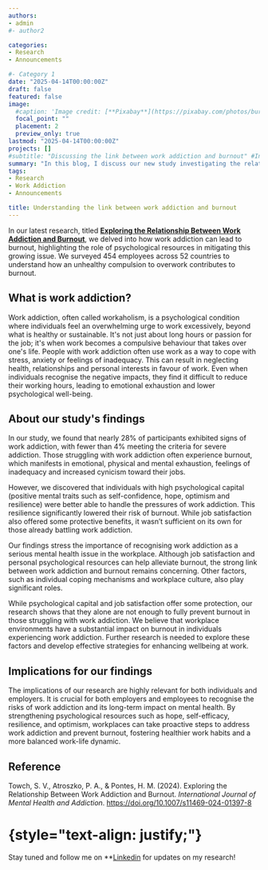 ```yaml
---
authors:
- admin
#- author2

categories:
- Research
- Announcements

#- Category 1
date: "2025-04-14T00:00:00Z"
draft: false
featured: false
image:
  #caption: 'Image credit: [**Pixabay**](https://pixabay.com/photos/burnout-burned-out-disease-991331/)'
  focal_point: ""
  placement: 2
  preview_only: true
lastmod: "2025-04-14T00:00:00Z"
projects: []
#subtitle: "Discussing the link between work addiction and burnout" #Inside post
summary: "In this blog, I discuss our new study investigating the relationship between work addiction and burnout" #Pagina principal/Social
tags:
- Research
- Work Addiction
- Announcements

title: Understanding the link between work addiction and burnout
---
```


In our latest research, titled [**Exploring the Relationship Between Work Addiction and Burnout**](https://rdcu.be/dVKtf), we delved into 
how work addiction can lead to burnout, highlighting the role of psychological resources in mitigating this growing issue. 
We surveyed 454 employees across 52 countries to understand how an unhealthy compulsion to overwork contributes to burnout.

## What is work addiction?

Work addiction, often called workaholism, is a psychological condition where individuals feel an overwhelming urge to work excessively, 
beyond what is healthy or sustainable. It's not just about long hours or passion for the job; it's when work becomes a compulsive behaviour 
that takes over one's life. People with work addiction often use work as a way to cope with stress, anxiety or feelings of inadequacy. 
This can result in neglecting health, relationships and personal interests in favour of work. Even when individuals recognise the negative 
impacts, they find it difficult to reduce their working hours, leading to emotional exhaustion and lower psychological well-being.

## About our study's findings

In our study, we found that nearly 28% of participants exhibited signs of work addiction, with fewer than 4% meeting the criteria for severe 
addiction. Those struggling with work addiction often experience burnout, which manifests in emotional, physical and mental exhaustion, 
feelings of inadequacy and increased cynicism toward their jobs.

However, we discovered that individuals with high psychological capital (positive mental traits such as self-confidence, hope, optimism and 
resilience) were better able to handle the pressures of work addiction. This resilience significantly lowered their risk of burnout. 
While job satisfaction also offered some protective benefits, it wasn’t sufficient on its own for those already battling work addiction.

Our findings stress the importance of recognising work addiction as a serious mental health issue in the workplace. Although job satisfaction
and personal psychological resources can help alleviate burnout, the strong link between work addiction and burnout remains concerning. 
Other factors, such as individual coping mechanisms and workplace culture, also play significant roles.

While psychological capital and job satisfaction offer some protection, our research shows that they alone are not enough to fully prevent 
burnout in those struggling with work addiction. We believe that workplace environments have a substantial impact on burnout in individuals 
experiencing work addiction. Further research is needed to explore these factors and develop effective strategies for enhancing wellbeing 
at work.

## Implications for our findings

The implications of our research are highly relevant for both individuals and employers. It is crucial for both employers and employees to recognise 
the risks of work addiction and its long-term impact on mental health. By strengthening psychological resources such as hope, self-efficacy, resilience, 
and optimism, workplaces can take proactive steps to address work addiction and prevent burnout, fostering healthier work habits and a more balanced work-life 
dynamic.

## **Reference**

Towch, S. V., Atroszko, P. A., & Pontes, H. M. (2024). Exploring the Relationship Between Work Addiction and Burnout. _International Journal
of Mental Health and Addiction_. https://doi.org/10.1007/s11469-024-01397-8

# {style="text-align: justify;"}

Stay tuned and follow me on **[Linkedin](https://www.linkedin.com/in/stephanie-towch-4b2549206) for updates on my research!
